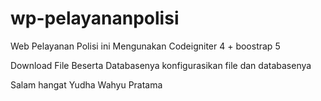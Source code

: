 # wp-pelayananpolisi
Web  Pelayanan Polisi ini Mengunakan Codeigniter 4 + boostrap 5

Download File Beserta Databasenya
konfigurasikan file dan databasenya

Salam hangat 
Yudha Wahyu Pratama
